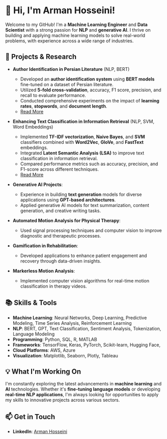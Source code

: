 # 👋 Hi, I'm Arman Hosseini!
Welcome to my GitHub! I'm a **Machine Learning Engineer** and **Data Scientist** with a strong passion for **NLP** and **generative AI**. I thrive on building and applying machine learning models to solve real-world problems, with experience across a wide range of industries.
## 🧠 Projects & Research
- **Author Identification in Persian Literature** (NLP, BERT)
  - Developed an **author identification system** using **BERT models** fine-tuned on a dataset of Persian literature.
  - Utilized **5-fold cross-validation**, accuracy, F1 score, precision, and recall to evaluate performance.
  - Conducted comprehensive experiments on the impact of **learning rates**, **stopwords**, and **document length**. 
  - [Read More](https://github.com/HosseiniArman/Author-Identification-with-BERT)

- **Enhancing Text Classification in Information Retrieval** (NLP, SVM, Word Embeddings)
  - Implemented **TF-IDF vectorization**, **Naive Bayes**, and **SVM** classifiers combined with **Word2Vec**, **GloVe**, and **FastText** embeddings.
  - Integrated **Latent Semantic Analysis (LSA)** to improve text classification in information retrieval.
  - Compared performance metrics such as accuracy, precision, and F1-score across different techniques.
  - [Read More](link-to-project-2)

- **Generative AI Projects**:
  - Experience in building **text generation** models for diverse applications using **GPT-based architectures**.
  - Applied generative AI models for text summarization, content generation, and creative writing tasks.
 
- **Automated Motion Analysis for Physical Therapy**:
  - Used signal processing techniques and computer vision to improve diagnostic and therapeutic processes.
 
- **Gamification in Rehabilitation**:
  - Developed applications to enhance patient engagement and recovery through data-driven insights.
 
- **Markerless Motion Analysis**:
  - Implemented computer vision algorithms for real-time motion classification in therapy videos.
 
## 📚 Skills & Tools
- **Machine Learning**: Neural Networks, Deep Learning, Predictive Modeling, Time Series Analysis, Reinforcement Learning
- **NLP**: BERT, GPT, Text Classification, Sentiment Analysis, Tokenization, Language Modeling
- **Programming**: Python, SQL, R, MATLAB
- **Frameworks**: TensorFlow, Keras, PyTorch, Scikit-learn, Hugging Face,
- **Cloud Platforms**: AWS, Azure
- **Visualization**: Matplotlib, Seaborn, Plotly, Tableau

## 💡 What I'm Working On
I'm constantly exploring the latest advancements in **machine learning** and **AI** technologies. Whether it's **fine-tuning language models** or developing **real-time NLP applications**, I'm always looking for opportunities to apply my skills to innovative projects across various sectors.

## 📫 Get in Touch
- **LinkedIn**: [Arman Hosseini](https://www.linkedin.com/in/arman-hosseini95/)


<!--
- 👋 Hi, I’m @HosseiniArman
- 👀 I’m interested in ...
- 🌱 I’m currently learning ...
- 💞️ I’m looking to collaborate on ...
- 📫 How to reach me ...
- 😄 Pronouns: ...
- ⚡ Fun fact: ...

- 

<!---
HosseiniArman/HosseiniArman is a ✨ special ✨ repository because its `README.md` (this file) appears on your GitHub profile.
You can click the Preview link to take a look at your changes.
--->
